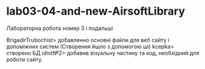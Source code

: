 # lab03-04-and-new-AirsoftLibrary
Лабораторна робота номер 3 і подальші

BrigadirTrubochist> добавленно основні файли для веб сайту і допоміжних систем (Створення йшло з допомогою ші)
kcepka> створено БД
idiot№2> добавив візуальну частину та код, необхідний для роботи сайту.
